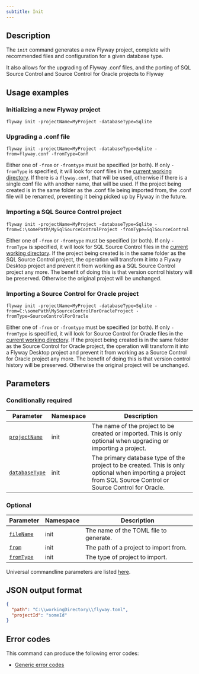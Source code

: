 ```yaml
---
subtitle: Init
---
```


## Description

The `init` command generates a new Flyway project, complete with recommended files and configuration for a given database type.

It also allows for the upgrading of Flyway .conf files, and the porting of SQL Source Control and Source Control for Oracle projects to Flyway

## Usage examples

### Initializing a new Flyway project

```
flyway init -projectName=MyProject -databaseType=Sqlite
```

### Upgrading a .conf file

```
flyway init -projectName=MyProject -databaseType=Sqlite -from=flyway.conf -fromType=Conf
```

Either one of `-from` or `-fromtype` must be specified (or both). If only `-fromType` is specified, it will look for conf files in the [current working directory](<Command-line Parameters/Working Directory Parameter>).
If there is a `flyway.conf`, that will be used, otherwise if there is a single conf file with another name, that will be used.
If the project being created is in the same folder as the .conf file being imported from, the .conf file will be renamed, preventing it being picked up by Flyway in the future.

### Importing a SQL Source Control project

```
flyway init -projectName=MyProject -databaseType=Sqlite -from=C:\somePath\MySqlSourceControlProject -fromType=SqlSourceControl
```

Either one of `-from` or `-fromtype` must be specified (or both). If only `-fromType` is specified, it will look for SQL Source Control files in the [current working directory](<Command-line Parameters/Working Directory Parameter>).
If the project being created is in the same folder as the SQL Source Control project, the operation will transform it into a Flyway Desktop project and prevent it from working as a SQL Source Control project any more. The benefit of doing this is that version control history will be preserved.
Otherwise the original project will be unchanged.

### Importing a Source Control for Oracle project

```
flyway init -projectName=MyProject -databaseType=Sqlite -from=C:\somePath\MySourceControlForOracleProject -fromType=SourceControlForOracle
```

Either one of `-from` or `-fromtype` must be specified (or both). If only `-fromType` is specified, it will look for Source Control for Oracle files in the [current working directory](<Command-line Parameters/Working Directory Parameter>).
If the project being created is in the same folder as the Source Control for Oracle project, the operation will transform it into a Flyway Desktop project and prevent it from working as a Source Control for Oracle project any more. The benefit of doing this is that version control history will be preserved.
Otherwise the original project will be unchanged.

## Parameters

### Conditionally required

| Parameter                                                                                                  | Namespace | Description                                                                                                                                                  |
|------------------------------------------------------------------------------------------------------------|-----------|--------------------------------------------------------------------------------------------------------------------------------------------------------------|
| [`projectName`](<Configuration/Flyway Namespace/Flyway Init Namespace/Flyway Init Project Name Setting>)   | init      | The name of the project to be created or imported. This is only optional when upgrading or importing a project.                                              |
| [`databaseType`](<Configuration/Flyway Namespace/Flyway Init Namespace/Flyway Init Database Type Setting>) | init      | The primary database type of the project to be created. This is only optional when importing a project from SQL Source Control or Source Control for Oracle. |

### Optional

| Parameter                                                                                          | Namespace | Description                            |
|----------------------------------------------------------------------------------------------------|-----------|----------------------------------------|
| [`fileName`](<Configuration/Flyway Namespace/Flyway Init Namespace/Flyway Init File Name Setting>) | init      | The name of the TOML file to generate. |
| [`from`](<Configuration/Flyway Namespace/Flyway Init Namespace/Flyway Init From Setting>)          | init      | The path of a project to import from.  |
| [`fromType`](<Configuration/Flyway Namespace/Flyway Init Namespace/Flyway Init From Type Setting>) | init      | The type of project to import.         |

Universal commandline parameters are listed [here](<Command-line Parameters>).

## JSON output format

```json
{
  "path": "C:\\workingDirectory\\flyway.toml",
  "projectId": "someId"
}
```

## Error codes

This command can produce the following error codes:
- [Generic error codes](<Exit codes and error codes/General error codes>)